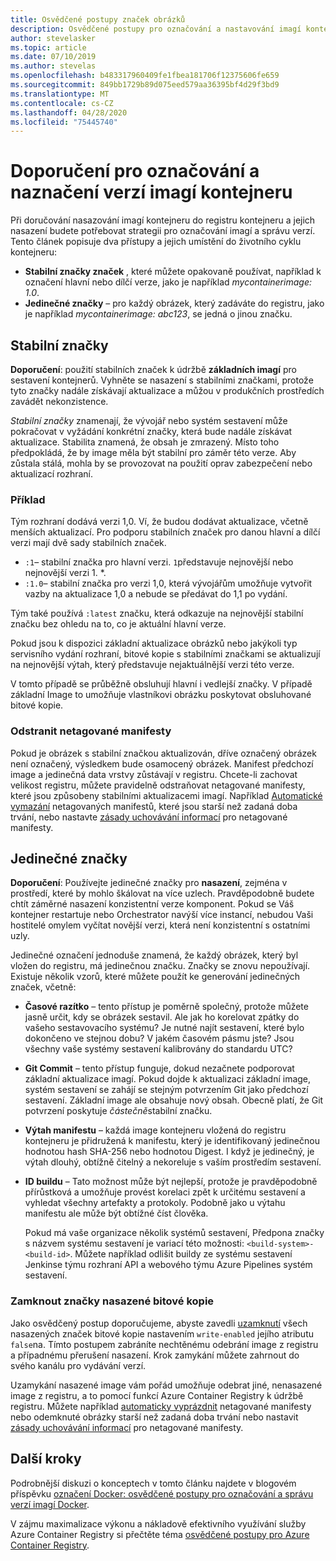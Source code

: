```yaml
---
title: Osvědčené postupy značek obrázků
description: Osvědčené postupy pro označování a nastavování imagí kontejnerů Docker při vkládání imagí do a načítání imagí z služby Azure Container Registry
author: stevelasker
ms.topic: article
ms.date: 07/10/2019
ms.author: stevelas
ms.openlocfilehash: b483317960409fe1fbea181706f12375606fe659
ms.sourcegitcommit: 849bb1729b89d075eed579aa36395bf4d29f3bd9
ms.translationtype: MT
ms.contentlocale: cs-CZ
ms.lasthandoff: 04/28/2020
ms.locfileid: "75445740"
---
```

# <a name="recommendations-for-tagging-and-versioning-container-images"></a>Doporučení pro označování a naznačení verzí imagí kontejneru

Při doručování nasazování imagí kontejneru do registru kontejneru a jejich nasazení budete potřebovat strategii pro označování imagí a správu verzí. Tento článek popisuje dva přístupy a jejich umístění do životního cyklu kontejneru:

* **Stabilní značky značek** , které můžete opakovaně používat, například k označení hlavní nebo dílčí verze, jako je například *mycontainerimage: 1.0*.
* **Jedinečné značky** – pro každý obrázek, který zadáváte do registru, jako je například *mycontainerimage: abc123*, se jedná o jinou značku.

## <a name="stable-tags"></a>Stabilní značky

**Doporučení**: použití stabilních značek k údržbě **základních imagí** pro sestavení kontejnerů. Vyhněte se nasazení s stabilními značkami, protože tyto značky nadále získávají aktualizace a můžou v produkčních prostředích zavádět nekonzistence.

*Stabilní značky* znamenají, že vývojář nebo systém sestavení může pokračovat v vyžádání konkrétní značky, která bude nadále získávat aktualizace. Stabilita znamená, že obsah je zmrazený. Místo toho předpokládá, že by image měla být stabilní pro záměr této verze. Aby zůstala stálá, mohla by se provozovat na použití oprav zabezpečení nebo aktualizací rozhraní.

### <a name="example"></a>Příklad

Tým rozhraní dodává verzi 1,0. Ví, že budou dodávat aktualizace, včetně menších aktualizací. Pro podporu stabilních značek pro danou hlavní a dílčí verzi mají dvě sady stabilních značek.

* `:1`– stabilní značka pro hlavní verzi. `1`představuje nejnovější nebo nejnovější verzi 1. *.
* `:1.0`– stabilní značka pro verzi 1,0, která vývojářům umožňuje vytvořit vazby na aktualizace 1,0 a nebude se předávat do 1,1 po vydání.

Tým také používá `:latest` značku, která odkazuje na nejnovější stabilní značku bez ohledu na to, co je aktuální hlavní verze.

Pokud jsou k dispozici základní aktualizace obrázků nebo jakýkoli typ servisního vydání rozhraní, bitové kopie s stabilními značkami se aktualizují na nejnovější výtah, který představuje nejaktuálnější verzi této verze.

V tomto případě se průběžně obsluhují hlavní i vedlejší značky. V případě základní Image to umožňuje vlastníkovi obrázku poskytovat obsluhované bitové kopie.

### <a name="delete-untagged-manifests"></a>Odstranit netagované manifesty

Pokud je obrázek s stabilní značkou aktualizován, dříve označený obrázek není označený, výsledkem bude osamocený obrázek. Manifest předchozí image a jedinečná data vrstvy zůstávají v registru. Chcete-li zachovat velikost registru, můžete pravidelně odstraňovat netagované manifesty, které jsou způsobeny stabilními aktualizacemi imagí. Například [Automatické vymazání](container-registry-auto-purge.md) netagovaných manifestů, které jsou starší než zadaná doba trvání, nebo nastavte [zásady uchovávání informací](container-registry-retention-policy.md) pro netagované manifesty.

## <a name="unique-tags"></a>Jedinečné značky

**Doporučení**: Používejte jedinečné značky pro **nasazení**, zejména v prostředí, které by mohlo škálovat na více uzlech. Pravděpodobně budete chtít záměrné nasazení konzistentní verze komponent. Pokud se Váš kontejner restartuje nebo Orchestrator navýší více instancí, nebudou Vaši hostitelé omylem vyčítat novější verzi, která není konzistentní s ostatními uzly.

Jedinečné označení jednoduše znamená, že každý obrázek, který byl vložen do registru, má jedinečnou značku. Značky se znovu nepoužívají. Existuje několik vzorů, které můžete použít ke generování jedinečných značek, včetně:

* **Časové razítko** – tento přístup je poměrně společný, protože můžete jasně určit, kdy se obrázek sestavil. Ale jak ho korelovat zpátky do vašeho sestavovacího systému? Je nutné najít sestavení, které bylo dokončeno ve stejnou dobu? V jakém časovém pásmu jste? Jsou všechny vaše systémy sestavení kalibrovány do standardu UTC?
* **Git Commit** – tento přístup funguje, dokud nezačnete podporovat základní aktualizace imagí. Pokud dojde k aktualizaci základní image, systém sestavení se zahájí se stejným potvrzením Git jako předchozí sestavení. Základní image ale obsahuje nový obsah. Obecně platí, že Git potvrzení poskytuje *částečně*stabilní značku.
* **Výtah manifestu** – každá image kontejneru vložená do registru kontejneru je přidružená k manifestu, který je identifikovaný jedinečnou hodnotou hash SHA-256 nebo hodnotou Digest. I když je jedinečný, je výtah dlouhý, obtížně čitelný a nekoreluje s vaším prostředím sestavení.
* **ID buildu** – Tato možnost může být nejlepší, protože je pravděpodobně přírůstková a umožňuje provést korelaci zpět k určitému sestavení a vyhledat všechny artefakty a protokoly. Podobně jako u výtahu manifestu ale může být obtížné číst člověka.

  Pokud má vaše organizace několik systémů sestavení, Předpona značky s názvem systému sestavení je variací této možnosti: `<build-system>-<build-id>`. Můžete například odlišit buildy ze systému sestavení Jenkinse týmu rozhraní API a webového týmu Azure Pipelines systém sestavení.

### <a name="lock-deployed-image-tags"></a>Zamknout značky nasazené bitové kopie

Jako osvědčený postup doporučujeme, abyste zavedli [uzamknutí](container-registry-image-lock.md) všech nasazených značek bitové kopie nastavením `write-enabled` jejího atributu `false`na. Tímto postupem zabráníte nechtěnému odebrání image z registru a případnému přerušení nasazení. Krok zamykání můžete zahrnout do svého kanálu pro vydávání verzí.

Uzamykání nasazené image vám pořád umožňuje odebrat jiné, nenasazené image z registru, a to pomocí funkcí Azure Container Registry k údržbě registru. Můžete například [automaticky vyprázdnit](container-registry-auto-purge.md) netagované manifesty nebo odemknuté obrázky starší než zadaná doba trvání nebo nastavit [zásady uchovávání informací](container-registry-retention-policy.md) pro netagované manifesty.

## <a name="next-steps"></a>Další kroky

Podrobnější diskuzi o konceptech v tomto článku najdete v blogovém příspěvku [označení Docker: osvědčené postupy pro označování a správu verzí imagí Docker](https://stevelasker.blog/2018/03/01/docker-tagging-best-practices-for-tagging-and-versioning-docker-images/).

V zájmu maximalizace výkonu a nákladově efektivního využívání služby Azure Container Registry si přečtěte téma [osvědčené postupy pro Azure Container Registry](container-registry-best-practices.md).

<!-- IMAGES -->


<!-- LINKS - Internal -->

